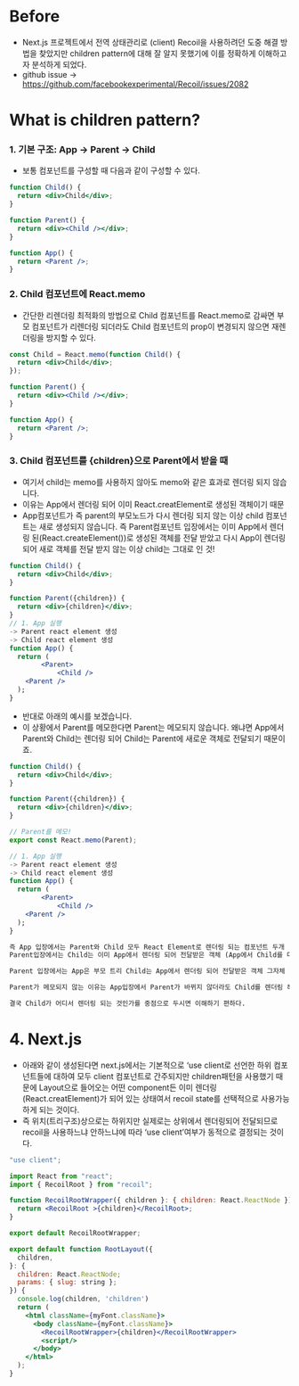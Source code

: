 # Before

- Next.js 프로젝트에서 전역 상태관리로 (client) Recoil을 사용하려던 도중 해결 방법을 찾았지만 children pattern에 대해 잘 알지 못했기에 이를 정확하게 이해하고자 분석하게 되었다.
- github issue → https://github.com/facebookexperimental/Recoil/issues/2082

# What is children pattern?

### **1. 기본 구조: App -> Parent -> Child**

- 보통 컴포넌트를 구성할 때 다음과 같이 구성할 수 있다.

```jsx
function Child() {
  return <div>Child</div>;
}

function Parent() {
  return <div><Child /></div>;
}

function App() {
  return <Parent />;
}
```

### **2. Child 컴포넌트에 React.memo**

- 간단한 리렌더링 최적화의 방법으로 Child 컴포넌트를 React.memo로 감싸면 부모 컴포넌트가 리렌더링 되더라도 Child 컴포넌트의 prop이 변경되지 않으면 재렌더링을 방지할 수 있다.

```jsx
const Child = React.memo(function Child() {
  return <div>Child</div>;
});

function Parent() {
  return <div><Child /></div>;
}

function App() {
  return <Parent />;
}
```

### **3. Child 컴포넌트를 {children}으로 Parent에서 받을 때**

- 여기서 child는 memo를 사용하지 않아도 memo와 같은 효과로 렌더링 되지 않습니다.
- 이유는 App에서 렌더링 되어 이미 React.creatElement로 생성된 객체이기 때문
- App컴포넌트가 즉 parent의 부모노드가 다시 렌더링 되지 않는 이상 child 컴포넌트는 새로 생성되지 않습니다. 즉 Parent컴포넌트 입장에서는 이미 App에서 렌더링 된(React.createElement())로 생성된 객체를 전달 받았고 다시 App이 렌더링 되어 새로 객체를 전달 받지 않는 이상 child는 그대로 인 것!

```jsx
function Child() {
  return <div>Child</div>;
}

function Parent({children}) {
  return <div>{children}</div>;
}
// 1. App 실행
-> Parent react element 생성
-> Child react element 생성
function App() {
  return (
		<Parent>
			<Child />
    <Parent />
  );
}
```

- 반대로 아래의 예시를 보겠습니다.
- 이 상황에서 Parent를 메모한다면 Parent는 메모되지 않습니다.
왜냐면 App에서 Parent와 Child는 렌더링 되어 Child는 Parent에 새로운 객체로 전달되기 때문이죠.

```jsx
function Child() {
  return <div>Child</div>;
}

function Parent({children}) {
  return <div>{children}</div>;
}

// Parent를 메모!
export const React.memo(Parent);

// 1. App 실행
-> Parent react element 생성
-> Child react element 생성
function App() {
  return (
		<Parent>
			<Child />
    <Parent />
  );
}

즉 App 입장에서는 Parent와 Child 모두 React Element로 렌더링 되는 컴포넌트 두개
Parent입장에서는 Child는 이미 App에서 렌더링 되어 전달받은 객체 (App에서 Child를 다시 생성하여 전달하지 않는이상 다시말해, App이 다시 렌더링 되지 않는 이상은 Child는 새로 생성되지 않고 동일한 객체) 이기 때문에 자동적으로 메모(React.memo)와 같음

Parent 입장에서는 App은 부모 트리 Child는 App에서 렌더링 되어 전달받은 객체 그자체 입니다.

Parent가 메모되지 않는 이유는 App입장에서 Parent가 바뀌지 않더라도 Child를 렌더링 해 새로 생성하여 Parent로 전달되기 때문에 Parent의 prop(즉 child가 새로 생성)이 바뀌었다고 판단하여 Parent는 memo되지 않는 것 입니다!

결국 Child가 어디서 렌더링 되는 것인가를 중점으로 두시면 이해하기 편하다.
```

# 4. Next.js

- 아래와 같이 생성된다면 next.js에서는 기본적으로 ‘use client로 선언한 하위 컴포넌트들에 대하여 모두 client 컴포넌트로 간주되지만 children패턴을 사용했기 때문에 Layout으로 들어오는 어떤 component든 이미 렌더링 (React.creatElement)가 되어 있는 상태여서 recoil state를 선택적으로 사용가능하게 되는 것이다.
- 즉 위치(트리구조)상으로는 하위지만 실제로는 상위에서 렌더링되어 전달되므로 recoil을 사용하느냐 안하느냐에 따라 ‘use client’여부가 동적으로 결정되는 것이다.

```jsx
"use client";

import React from "react";
import { RecoilRoot } from "recoil";

function RecoilRootWrapper({ children }: { children: React.ReactNode }) {
  return <RecoilRoot >{children}</RecoilRoot>;
}

export default RecoilRootWrapper;
```

```jsx
export default function RootLayout({
  children,
}: {
  children: React.ReactNode;
  params: { slug: string };
}) {
  console.log(children, 'children')
  return (
    <html className={myFont.className}>
      <body className={myFont.className}>
        <RecoilRootWrapper>{children}</RecoilRootWrapper>
        <script/>
      </body>
    </html>
  );
}
```